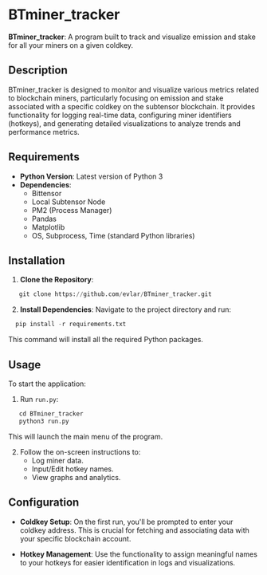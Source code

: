
# BTminer_tracker

**BTminer_tracker**: A program built to track and visualize emission and stake for all your miners on a given coldkey.

## Description

BTminer_tracker is designed to monitor and visualize various metrics related to blockchain miners, particularly focusing on emission and stake associated with a specific coldkey on the subtensor blockchain. It provides functionality for logging real-time data, configuring miner identifiers (hotkeys), and generating detailed visualizations to analyze trends and performance metrics.

## Requirements

- **Python Version**: Latest version of Python 3
- **Dependencies**:
  - Bittensor
  - Local Subtensor Node
  - PM2 (Process Manager)
  - Pandas
  - Matplotlib
  - OS, Subprocess, Time (standard Python libraries)

## Installation

1. **Clone the Repository**:
   
```python
   git clone https://github.com/evlar/BTminer_tracker.git
```

2. **Install Dependencies**:
   Navigate to the project directory and run:

 ```python
   pip install -r requirements.txt
 ```

   This command will install all the required Python packages.

## Usage

To start the application:
1. Run `run.py`:

```python
   cd BTminer_tracker
   python3 run.py

``` 
   This will launch the main menu of the program.

2. Follow the on-screen instructions to:
   - Log miner data.
   - Input/Edit hotkey names.
   - View graphs and analytics.

## Configuration

- **Coldkey Setup**: On the first run, you'll be prompted to enter your coldkey address. This is crucial for fetching and associating data with your specific blockchain account.

- **Hotkey Management**: Use the functionality to assign meaningful names to your hotkeys for easier identification in logs and visualizations.
